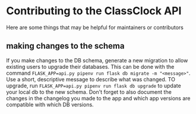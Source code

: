 # Contributing to the ClassClock API


Here are some things that may be helpful for maintainers or contributors


## making changes to the schema
If you make changes to the DB schema, generate a new migration to allow existing users to upgrade their databases. This can be done with the command `FLASK_APP=api.py pipenv run flask db migrate -m "<message>"`. Use a short, descriptive message to describe what was changed. TO upgrade, run `FLASK_APP=api.py pipenv run flask db upgrade` to update your local db to the new schema. Don't forget to also document the changes in the changelog you made to the app and which app versions are compatible with which DB versions.

